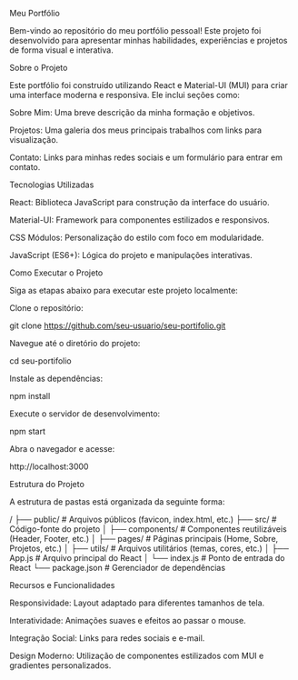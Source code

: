 Meu Portfólio

Bem-vindo ao repositório do meu portfólio pessoal! Este projeto foi desenvolvido para apresentar minhas habilidades, experiências e projetos de forma visual e interativa.

Sobre o Projeto

Este portfólio foi construído utilizando React e Material-UI (MUI) para criar uma interface moderna e responsiva. Ele inclui seções como:

Sobre Mim: Uma breve descrição da minha formação e objetivos.

Projetos: Uma galeria dos meus principais trabalhos com links para visualização.

Contato: Links para minhas redes sociais e um formulário para entrar em contato.

Tecnologias Utilizadas

React: Biblioteca JavaScript para construção da interface do usuário.

Material-UI: Framework para componentes estilizados e responsivos.

CSS Módulos: Personalização do estilo com foco em modularidade.

JavaScript (ES6+): Lógica do projeto e manipulações interativas.

Como Executar o Projeto

Siga as etapas abaixo para executar este projeto localmente:

Clone o repositório:

git clone https://github.com/seu-usuario/seu-portifolio.git

Navegue até o diretório do projeto:

cd seu-portifolio

Instale as dependências:

npm install

Execute o servidor de desenvolvimento:

npm start

Abra o navegador e acesse:

http://localhost:3000

Estrutura do Projeto

A estrutura de pastas está organizada da seguinte forma:

/
├── public/          # Arquivos públicos (favicon, index.html, etc.)
├── src/             # Código-fonte do projeto
│   ├── components/   # Componentes reutilizáveis (Header, Footer, etc.)
│   ├── pages/        # Páginas principais (Home, Sobre, Projetos, etc.)
│   ├── utils/        # Arquivos utilitários (temas, cores, etc.)
│   ├── App.js        # Arquivo principal do React
│   └── index.js      # Ponto de entrada do React
└── package.json   # Gerenciador de dependências

Recursos e Funcionalidades

Responsividade: Layout adaptado para diferentes tamanhos de tela.

Interatividade: Animações suaves e efeitos ao passar o mouse.

Integração Social: Links para redes sociais e e-mail.

Design Moderno: Utilização de componentes estilizados com MUI e gradientes personalizados.